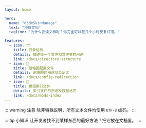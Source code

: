 ```yaml
---
layout: home

hero:
  name: "d3dxSkinManage"
  text: "项目文档"
  tagline: "为什么要读文档呢？你完全可以花几个小时反复试错。"

features:
  - icon: 🗂️
    title: 目录结构
    details: 描述每一个文件和文件夹的用途
    link: /docs/directory-structure
  - icon: 📄
    title: 缩略图配置文件
    details: 缩略图的用途及自定义
    link: /docs/config-redirection
  - icon: 📑
    title: 模组索引文件
    details: 索引文件的用途及数据格式
    link: /docs/mods-index
---
```



::: warning 注意
除非特殊说明，所有文本文件均使用 `UTF-8` 编码。
:::

::: tip 小知识
让开发者找不到某样东西的最好方法？把它放在文档里。
:::

